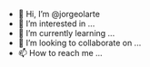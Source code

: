 - 👋 Hi, I’m @jorgeolarte
- 👀 I’m interested in ...
- 🌱 I’m currently learning ...
- 💞️ I’m looking to collaborate on ...
- 📫 How to reach me ...

<!---
jorgeolarte/jorgeolarte is a ✨ special ✨ repository because its `README.md` (this file) appears on your GitHub profile.
You can click the Preview link to take a look at your changes.
--->
